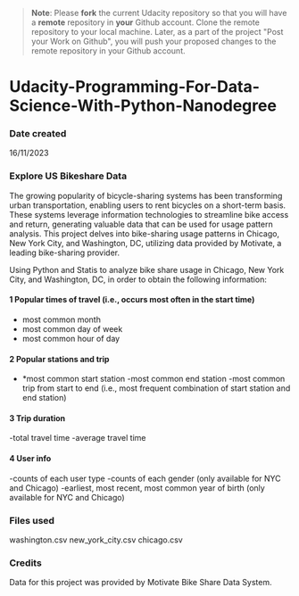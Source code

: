 >**Note**: Please **fork** the current Udacity repository so that you will have a **remote** repository in **your** Github account. Clone the remote repository to your local machine. Later, as a part of the project "Post your Work on Github", you will push your proposed changes to the remote repository in your Github account.

# Udacity-Programming-For-Data-Science-With-Python-Nanodegree
### Date created
16/11/2023

### Explore US Bikeshare Data
The growing popularity of bicycle-sharing systems has been transforming urban transportation, enabling users to rent bicycles on a short-term basis. These systems leverage information technologies to streamline bike access and return, generating valuable data that can be used for usage pattern analysis. This project delves into bike-sharing usage patterns in Chicago, New York City, and Washington, DC, utilizing data provided by Motivate, a leading bike-sharing provider. 

Using Python and Statis to analyze bike share usage in Chicago, New York City, and Washington, DC, in order to obtain the following information:

#### 1 Popular times of travel (i.e., occurs most often in the start time)

* most common month
* most common day of week
* most common hour of day

#### 2 Popular stations and trip

* *most common start station
-most common end station
-most common trip from start to end (i.e., most frequent combination of start station and end station)

#### 3 Trip duration

-total travel time
-average travel time

#### 4 User info

-counts of each user type
-counts of each gender (only available for NYC and Chicago)
-earliest, most recent, most common year of birth (only available for NYC and Chicago)

### Files used
washington.csv
new_york_city.csv
chicago.csv

### Credits
Data for this project was provided by Motivate Bike Share Data System.


